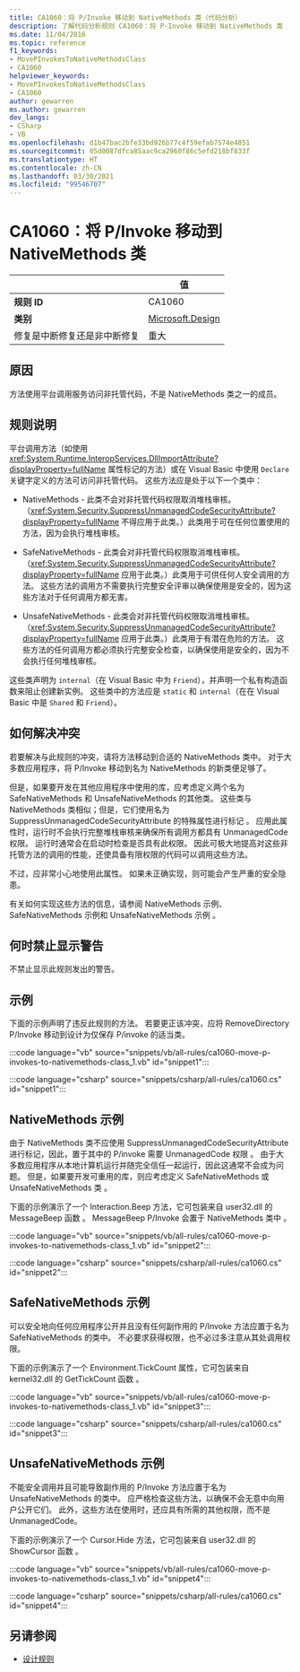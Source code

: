 ```yaml
---
title: CA1060：将 P/Invoke 移动到 NativeMethods 类（代码分析）
description: 了解代码分析规则 CA1060：将 P-Invoke 移动到 NativeMethods 类
ms.date: 11/04/2016
ms.topic: reference
f1_keywords:
- MovePInvokesToNativeMethodsClass
- CA1060
helpviewer_keywords:
- MovePInvokesToNativeMethodsClass
- CA1060
author: gewarren
ms.author: gewarren
dev_langs:
- CSharp
- VB
ms.openlocfilehash: d1b47bac2bfe33bd926b77c4f59efab7574e4851
ms.sourcegitcommit: 05d0087dfca85aac9ca2960f86c5efd218bf833f
ms.translationtype: HT
ms.contentlocale: zh-CN
ms.lasthandoff: 03/30/2021
ms.locfileid: "99546707"
---
```

# <a name="ca1060-move-pinvokes-to-nativemethods-class"></a>CA1060：将 P/Invoke 移动到 NativeMethods 类

| | 值 |
|-|-|
| **规则 ID** |CA1060|
| **类别** |[Microsoft.Design](design-warnings.md)|
| 修复是中断修复还是非中断修复 |重大|

## <a name="cause"></a>原因

方法使用平台调用服务访问非托管代码，不是 NativeMethods 类之一的成员。

## <a name="rule-description"></a>规则说明

平台调用方法（如使用 <xref:System.Runtime.InteropServices.DllImportAttribute?displayProperty=fullName> 属性标记的方法）或在 Visual Basic 中使用 `Declare` 关键字定义的方法可访问非托管代码。 这些方法应是处于以下一个类中：

- NativeMethods - 此类不会对非托管代码权限取消堆栈审核。 （<xref:System.Security.SuppressUnmanagedCodeSecurityAttribute?displayProperty=fullName> 不得应用于此类。）此类用于可在任何位置使用的方法，因为会执行堆栈审核。

- SafeNativeMethods - 此类会对非托管代码权限取消堆栈审核。 （<xref:System.Security.SuppressUnmanagedCodeSecurityAttribute?displayProperty=fullName> 应用于此类。）此类用于可供任何人安全调用的方法。 这些方法的调用方不需要执行完整安全评审以确保使用是安全的，因为这些方法对于任何调用方都无害。

- UnsafeNativeMethods - 此类会对非托管代码权限取消堆栈审核。 （<xref:System.Security.SuppressUnmanagedCodeSecurityAttribute?displayProperty=fullName> 应用于此类。）此类用于有潜在危险的方法。 这些方法的任何调用方都必须执行完整安全检查，以确保使用是安全的，因为不会执行任何堆栈审核。

这些类声明为 `internal`（在 Visual Basic 中为 `Friend`），并声明一个私有构造函数来阻止创建新实例。 这些类中的方法应是 `static` 和 `internal`（在在 Visual Basic 中是 `Shared` 和 `Friend`）。

## <a name="how-to-fix-violations"></a>如何解决冲突

若要解决与此规则的冲突，请将方法移动到合适的 NativeMethods 类中。 对于大多数应用程序，将 P/Invoke 移动到名为 NativeMethods 的新类便足够了。

但是，如果要开发在其他应用程序中使用的库，应考虑定义两个名为 SafeNativeMethods 和 UnsafeNativeMethods  的其他类。 这些类与 NativeMethods 类相似；但是，它们使用名为 SuppressUnmanagedCodeSecurityAttribute 的特殊属性进行标记 。 应用此属性时，运行时不会执行完整堆栈审核来确保所有调用方都具有 UnmanagedCode 权限。 运行时通常会在启动时检查是否具有此权限。 因此可极大地提高对这些非托管方法的调用的性能，还使具备有限权限的代码可以调用这些方法。

不过，应非常小心地使用此属性。 如果未正确实现，则可能会产生严重的安全隐患。

有关如何实现这些方法的信息，请参阅 NativeMethods 示例、SafeNativeMethods 示例和 UnsafeNativeMethods 示例  。

## <a name="when-to-suppress-warnings"></a>何时禁止显示警告

不禁止显示此规则发出的警告。

## <a name="example"></a>示例

下面的示例声明了违反此规则的方法。 若要更正该冲突，应将 RemoveDirectory P/Invoke 移动到设计为仅保存 P/invoke 的适当类。

:::code language="vb" source="snippets/vb/all-rules/ca1060-move-p-invokes-to-nativemethods-class_1.vb" id="snippet1":::

:::code language="csharp" source="snippets/csharp/all-rules/ca1060.cs" id="snippet1":::

## <a name="nativemethods-example"></a>NativeMethods 示例

由于 NativeMethods 类不应使用 SuppressUnmanagedCodeSecurityAttribute 进行标记，因此，置于其中的 P/invoke 需要 UnmanagedCode 权限  。 由于大多数应用程序从本地计算机运行并随完全信任一起运行，因此这通常不会成为问题。 但是，如果要开发可重用的库，则应考虑定义 SafeNativeMethods 或 UnsafeNativeMethods 类 。

下面的示例演示了一个 Interaction.Beep 方法，它可包装来自 user32.dll 的 MessageBeep 函数 。 MessageBeep P/Invoke 会置于 NativeMethods 类中 。

:::code language="vb" source="snippets/vb/all-rules/ca1060-move-p-invokes-to-nativemethods-class_1.vb" id="snippet2":::

:::code language="csharp" source="snippets/csharp/all-rules/ca1060.cs" id="snippet2":::

## <a name="safenativemethods-example"></a>SafeNativeMethods 示例

可以安全地向任何应用程序公开并且没有任何副作用的 P/Invoke 方法应置于名为 SafeNativeMethods 的类中。 不必要求获得权限，也不必过多注意从其处调用权限。

下面的示例演示了一个 Environment.TickCount 属性，它可包装来自 kernel32.dll 的 GetTickCount 函数 。

:::code language="vb" source="snippets/vb/all-rules/ca1060-move-p-invokes-to-nativemethods-class_1.vb" id="snippet3":::

:::code language="csharp" source="snippets/csharp/all-rules/ca1060.cs" id="snippet3":::

## <a name="unsafenativemethods-example"></a>UnsafeNativeMethods 示例

不能安全调用并且可能导致副作用的 P/Invoke 方法应置于名为 UnsafeNativeMethods 的类中。 应严格检查这些方法，以确保不会无意中向用户公开它们。 此外，这些方法在使用时，还应具有所需的其他权限，而不是 UnmanagedCode。

下面的示例演示了一个 Cursor.Hide 方法，它可包装来自 user32.dll 的 ShowCursor 函数 。

:::code language="vb" source="snippets/vb/all-rules/ca1060-move-p-invokes-to-nativemethods-class_1.vb" id="snippet4":::

:::code language="csharp" source="snippets/csharp/all-rules/ca1060.cs" id="snippet4":::

## <a name="see-also"></a>另请参阅

- [设计规则](design-warnings.md)
